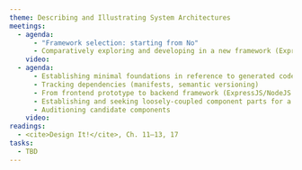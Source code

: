 ```yaml
---
theme: Describing and Illustrating System Architectures
meetings:
  - agenda:
      - "Framework selection: starting from No"
      - Comparatively exploring and developing in a new framework (ExpressJS example)
    video:
  - agenda:
      - Establishing minimal foundations in reference to generated code
      - Tracking dependencies (manifests, semantic versioning)
      - From frontend prototype to backend framework (ExpressJS/NodeJS example)
      - Establishing and seeking loosely-coupled component parts for a system
      - Auditioning candidate components
    video:
readings:
  - <cite>Design It!</cite>, Ch. 11–13, 17
tasks:
  - TBD
---
```

